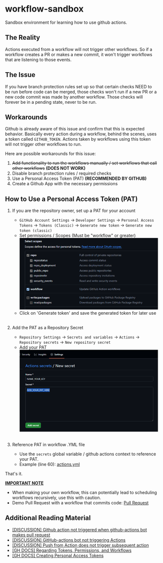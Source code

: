 # workflow-sandbox

Sandbox environment for learning how to use github actions.

## The Reality

Actions executed from a workflow will not trigger other workflows.
So if a workflow creates a PR or makes a new commit, it won't trigger workflows that are listening to those events.

## The Issue

If you have branch protection rules set up so that certain checks NEED to be
run before code can be merged, those checks won't run if a new PR or a new code commit was made by another workflow. Those checks will forever be in a pending state, never to be run.

## Workarounds

Github is already aware of this issue and confirm that this is expected
behavior. Basically every action during a workflow, behind the scenes,
uses a token called `GITHUB_TOKEN`. Actions taken by workflows using this
token will not trigger other workflows to run.

Here are possible workarounds for this issue:

1. ~~Add functionality to run the workflows manually / set workflows that call other workflows~~ **(DOES NOT WORK)**
2. Disable branch protection rules / required checks
3. Use a Personal Access Token (PAT) **(RECOMMENDED BY GITHUB)**
4. Create a Github App with the necessary permissions

## How to Use a Personal Access Token (PAT)

1. If you are the repository owner, set up a PAT for your account

   - `GitHub Account Settings` -> `Developer Settings` -> `Personal Access Tokens`
     -> `Tokens (Classic)` -> `Generate new token` -> `Generate new token (classic)`
   - Set permissions / Scopes (Must be "workflow" or greater) <br>
     <img src="./assets/1.PNG" width=600px />
   - Click on 'Generate token' and save the generated token for later use

   <br>

2. Add the PAT as a Repository Secret

   - `Repository Settings` -> `Secrets and variables` -> `Actions`
     -> `Repository secrets` -> `New repository secret`
   - Add your PAT <br>
     <img src="./assets/2.PNG" width=600px />

    <br>

3. Reference PAT in workflow .YML file
   - Use the `secrets` global variable / github actions context to
     reference your PAT.
   - Example (line 60): [actions.yml](./.github/workflows/actions.yml)

That's it.

<u>**IMPORTANT NOTE**</u><br>

- When making your own workflow, this can potentially lead to scheduling workflows
  recursively, use this with caution.
- Demo Pull Request with a workflow that commits code: [Pull Request](https://github.com/gokris165/workflow-sandbox/pull/7)

## Additional Reading Material

- [[DISCUSSION] Github action not triggered when github-actions bot makes pull request](https://github.com/orgs/community/discussions/55906)
- [[DISCUSSION] GitHub-actions bot not triggering Actions](https://github.com/orgs/community/discussions/33804)
- [[DISCUSSION] Push from Action does not trigger subsequent action](https://github.com/orgs/community/discussions/25702)
- [[GH DOCS] Regarding Tokens, Permissions, and Workflows](https://docs.github.com/en/actions/security-guides/automatic-token-authentication#granting-additional-permissions)
- [[GH DOCS] Creating Personal Access Tokens](https://docs.github.com/en/authentication/keeping-your-account-and-data-secure/managing-your-personal-access-tokens#creating-a-personal-access-token-classic)
